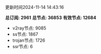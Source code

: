 更新时间2024-11-14 14:43:16

**总订阅: 2961**
**总节点: 36853**
**有效节点: 12684**
- v2ray节点: 9085
- ss节点: 1867
- trojan节点: 1726
- ssr节点: 6
